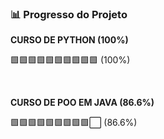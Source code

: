 ### 📊 Progresso do Projeto

**CURSO DE PYTHON (100%)**

🟩🟩🟩🟩🟩🟩🟩🟩🟩🟩 (100%)

<br>

**CURSO DE POO EM JAVA (86.6%)**

🟩🟩🟩🟩🟩🟩🟩🟩🟩⬜ (86.6%)